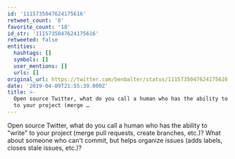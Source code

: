 ```yaml
---
id: '1115735047624175616'
retweet_count: '8'
favorite_count: '18'
id_str: '1115735047624175616'
retweeted: false
entities:
  hashtags: []
  symbols: []
  user_mentions: []
  urls: []
original_url: https://twitter.com/benbalter/status/1115735047624175616
date: '2019-04-09T21:55:39.000Z'
title: >-
  Open source Twitter, what do you call a human who has the ability to "write"
  to your project (merge …
---
```


Open source Twitter, what do you call a human who has the ability to "write" to your project (merge pull requests, create branches, etc.)? What about someone who can't commit, but helps organize issues (adds labels, closes stale issues, etc.)?